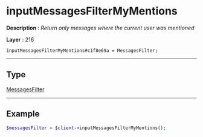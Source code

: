 # inputMessagesFilterMyMentions

**Description** : *Return only messages where the current user was mentioned*

**Layer** : 216

```tl
inputMessagesFilterMyMentions#c1f8e69a = MessagesFilter;
```

---

## Type

[MessagesFilter](type/MessagesFilter)

---

## Example

```php
$messagesFilter = $client->inputMessagesFilterMyMentions();
```